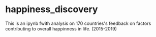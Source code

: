# happiness_discovery
This is an ipynb fwith analysis on 170 countries's feedback on factors contributing to overall happinness in life. (2015-2019)
